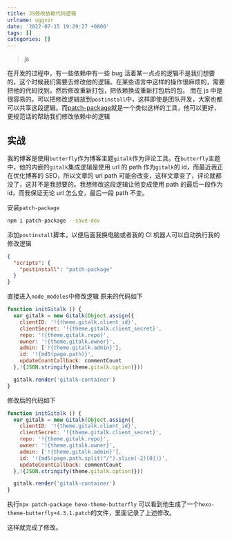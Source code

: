 ```yaml
---
title: JS修改依赖代码逻辑
urlname: uggvzr
date: '2022-07-15 19:29:27 +0800'
tags: []
categories: []
---
```


> js

在开发的过程中，有一些依赖中有一些 bug 活着某一点点的逻辑不是我们想要的，这个时候我们需要去修改他的逻辑。在某些语言中这样的操作很麻烦的，需要把他的代码找到，然后修改重新打包，把依赖换成重新打包后的包。
而在 js 中是很容易的。可以把修改逻辑放到`postinstall`中，这样即使是团队开发，大家也都可以共享这段逻辑。而[patch-package](https://github.com/ds300/patch-package)就是一个类似这样的工具，他可以更好，更规范话的帮助我们修改依赖中的逻辑

## 实战

我的博客是使用`butterfly`作为博客主题`gitalk`作为评论工具。在`butterfly`主题中，他的内嵌的`gitalk`集成逻辑是使用 url 的 path 作为`gitalk`的 id，而最近我正在优化博客的 SEO，所以文章的 url path 可能会改变，这样文章变了，评论就都没了，这并不是我想要的。我想修改这段逻辑让他变成使用 path 的最后一段作为 id，而我保证无论 url 怎么变，最后一段 path 不变。

安装`patch-package`

```bash
npm i patch-package --save-dev
```

添加`postinstall`脚本，以便后面我换电脑或者我的 CI 机器人可以自动执行我的修改逻辑

```json
{
  "scripts": {
    "postinstall": "patch-package"
  }
}
```

直接进入`node_modeles`中修改逻辑
原来的代码如下

```javascript
function initGitalk () {
  var gitalk = new Gitalk(Object.assign({
    clientID: '!{theme.gitalk.client_id}',
    clientSecret: '!{theme.gitalk.client_secret}',
    repo: '!{theme.gitalk.repo}',
    owner: '!{theme.gitalk.owner}',
    admin: ['!{theme.gitalk.admin}'],
    id: '!{md5(page.path)}',
    updateCountCallback: commentCount
  },!{JSON.stringify(theme.gitalk.option)}))

  gitalk.render('gitalk-container')
}
```

修改后的代码如下

```javascript
function initGitalk () {
  var gitalk = new Gitalk(Object.assign({
    clientID: '!{theme.gitalk.client_id}',
    clientSecret: '!{theme.gitalk.client_secret}',
    repo: '!{theme.gitalk.repo}',
    owner: '!{theme.gitalk.owner}',
    admin: ['!{theme.gitalk.admin}'],
    id: '!{md5(page.path.split("/").slice(-2)[0])}',
    updateCountCallback: commentCount
  },!{JSON.stringify(theme.gitalk.option)}))

  gitalk.render('gitalk-container')
}
```

执行`npx patch-package hexo-theme-butterfly`
可以看到他生成了一个`hexo-theme-butterfly+4.3.1.patch`的文件，里面记录了上述修改。

这样就完成了修改。
